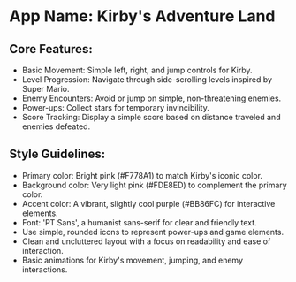 # **App Name**: Kirby's Adventure Land

## Core Features:

- Basic Movement: Simple left, right, and jump controls for Kirby.
- Level Progression: Navigate through side-scrolling levels inspired by Super Mario.
- Enemy Encounters: Avoid or jump on simple, non-threatening enemies.
- Power-ups: Collect stars for temporary invincibility.
- Score Tracking: Display a simple score based on distance traveled and enemies defeated.

## Style Guidelines:

- Primary color: Bright pink (#F778A1) to match Kirby's iconic color.
- Background color: Very light pink (#FDE8ED) to complement the primary color.
- Accent color: A vibrant, slightly cool purple (#BB86FC) for interactive elements.
- Font: 'PT Sans', a humanist sans-serif for clear and friendly text.
- Use simple, rounded icons to represent power-ups and game elements.
- Clean and uncluttered layout with a focus on readability and ease of interaction.
- Basic animations for Kirby's movement, jumping, and enemy interactions.